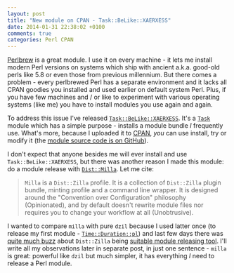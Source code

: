```yaml
---
layout: post
title: "New module on CPAN - Task::BeLike::XAERXESS"
date: 2014-01-31 22:38:02 +0100
comments: true
categories: Perl CPAN
---
```


[Perlbrew](https://metacpan.org/pod/perlbrew) is a great module. I use it on every machine - it lets me install modern Perl versions on systems which ship with ancient a.k.a. good-old perls like 5.8 or even those from previous millennium. But there comes a problem - every perlbrewed Perl has a separate environment and it lacks all CPAN goodies you installed and used earlier on default system Perl. Plus, if you have few machines and / or like to experiment with various operating systems (like me) you have to install modules you use again and again.

To address this issue I've released [`Task::BeLike::XAERXESS`](https://metacpan.org/release/Task-BeLike-XAERXESS). It's a [`Task`](Task) module which has a simple purpose - installs a module bundle *I* frequently use. What's more, because I uploaded it to [CPAN](http://www.cpan.org/), *you* can use install, try or modify it (the [module source code is on GitHub](https://github.com/Xaerxess/Task-BeLike-XAERXESS)).

<!-- more -->

I don't expect that anyone besides me will ever install and use `Task::BeLike::XAERXESS`, but there was another reason I made this module: do a module release with [`Dist::Milla`](https://metacpan.org/pod/Dist::Milla). Let me cite:

> `Milla` is a `Dist::Zilla` profile. It is a collection of `Dist::Zilla` plugin bundle, minting profile and a command line wrapper. It is designed around the "Convention over Configuration" philosophy (Opinionated), and by default doesn't rewrite module files nor requires you to change your workflow at all (Unobtrusive).

I wanted to compare `milla` with pure `dzil` because I used latter once (to release my first module - [`Time::Duration::pl`](https://metacpan.org/pod/Time::Duration::pl)) and last few days there was [quite much buzz](http://blogs.perl.org/users/brian_d_foy/2012/08/should-my-perl-release-process-be-yours.html) about `Dist::Zilla` being [suitable module releasing tool](http://www.dagolden.com/index.php/2275/distzilla-haters-stop-your-whining/). I'll write all my observations later in separate post, in just one sentence - `milla` is great: powerful like `dzil` but much simpler, it has everything _I_ need to release a Perl module.
